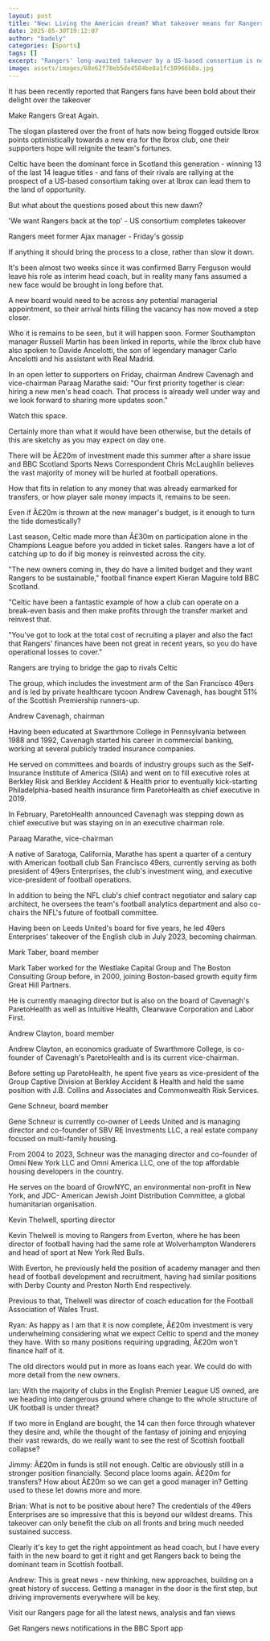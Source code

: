 ```yaml
---
layout: post
title: "New: Living the American dream? What takeover means for Rangers"
date: 2025-05-30T19:12:07
author: "badely"
categories: [Sports]
tags: []
excerpt: "Rangers' long-awaited takeover by a US-based consortium is now complete, but what does it mean for the Scottish Premiership club and who are the new m"
image: assets/images/68e62f78eb5de4584be8a1fc50966b8a.jpg
---
```


It has been recently reported that Rangers fans have been bold about their delight over the takeover

Make Rangers Great Again.

The slogan plastered over the front of hats now being flogged outside Ibrox points optimistically towards a new era for the Ibrox club, one their supporters hope will reignite the team's fortunes.

Celtic have been the dominant force in Scotland this generation - winning 13 of the last 14 league titles - and fans of their rivals are rallying at the prospect of a US-based consortium taking over at Ibrox can lead them to the land of opportunity.

But what about the questions posed about this new dawn?

'We want Rangers back at the top' - US consortium completes takeover

Rangers meet former Ajax manager - Friday's gossip

If anything it should bring the process to a close, rather than slow it down. 

It's been almost two weeks since it was confirmed Barry Ferguson would leave his role as interim head coach, but in reality many fans assumed a new face would be brought in long before that.

A new board would need to be across any potential managerial appointment, so their arrival hints filling the vacancy has now moved a step closer.

Who it is remains to be seen, but it will happen soon. Former Southampton manager Russell Martin has been linked in reports, while the Ibrox club have also spoken to Davide Ancelotti, the son of legendary manager Carlo Ancelotti and his assistant with Real Madrid.

In an open letter to supporters on Friday, chairman Andrew Cavenagh and vice-chairman Paraag Marathe said: "Our first priority together is clear: hiring a new men's head coach. That process is already well under way and we look forward to sharing more updates soon."

Watch this space.

Certainly more than what it would have been otherwise, but the details of this are sketchy as you may expect on day one.

There will be Â£20m of investment made this summer after a share issue and BBC Scotland Sports News Correspondent Chris McLaughlin believes the vast majority of money will be hurled at football operations.

How that fits in relation to any money that was already earmarked for transfers, or  how player sale money impacts it, remains to be seen.

Even if Â£20m is thrown at the new manager's budget, is it enough to turn the tide domestically? 

Last season, Celtic made more than Â£30m on participation alone in the Champions League before you added in ticket sales. Rangers have a lot of catching up to do if big money is reinvested across the city.

"The new owners coming in, they do have a limited budget and they want Rangers to be sustainable," football finance expert Kieran Maguire told BBC Scotland. 

"Celtic have been a fantastic example of how a club can operate on a break-even basis and then make profits through the transfer market and reinvest that.

"You've got to look at the total cost of recruiting a player and also the fact that Rangers' finances have been not great in recent years, so you do have operational losses to cover."

Rangers are trying to bridge the gap to rivals Celtic

The group, which includes the investment arm of the San Francisco 49ers and is led by private healthcare tycoon Andrew Cavenagh, has bought 51% of the Scottish Premiership runners-up.

Andrew Cavenagh, chairman

Having been educated at Swarthmore College in Pennsylvania between 1988 and 1992, Cavenagh started his career in commercial banking, working at several publicly traded insurance companies.

He served on committees and boards of industry groups such as the Self-Insurance Institute of America (SIIA) and went on to fill executive roles at Berkley Risk and Berkley Accident & Health prior to eventually kick-starting Philadelphia-based health insurance firm ParetoHealth as chief executive in 2019.

In February, ParetoHealth announced Cavenagh was stepping down as chief executive but was staying on in an executive chairman role.

Paraag Marathe, vice-chairman

A native of Saratoga, California, Marathe has spent a quarter of a century with American football club San Francisco 49ers, currently serving as both president of 49ers Enterprises, the club's investment wing, and executive vice-president of football operations.

In addition to being the NFL club's chief contract negotiator and salary cap architect, he oversees the team's football analytics department and also co-chairs the NFL's future of football committee.

Having been on Leeds United's board for five years, he led 49ers Enterprises' takeover of the English club in July 2023, becoming chairman.

Mark Taber, board member

Mark Taber worked for the Westlake Capital Group and The Boston Consulting Group before, in 2000, joining Boston-based growth equity firm Great Hill Partners.

He is currently managing director but is also on the board of Cavenagh's ParetoHealth as well as Intuitive Health, Clearwave Corporation and Labor First.

Andrew Clayton, board member

Andrew Clayton, an economics graduate of Swarthmore College, is co-founder of Cavenagh's ParetoHealth and is its current vice-chairman.

Before setting up ParetoHealth, he spent five years as vice-president of the Group Captive Division at Berkley Accident & Health and held the same position with J.B. Collins and Associates and Commonwealth Risk Services.

Gene Schneur, board member

Gene Schneur is currently co-owner of Leeds United and is managing director and co-founder of SBV RE Investments LLC, a real estate company focused on multi-family housing.

From 2004 to 2023, Schneur was the managing director and co-founder of Omni New York LLC and Omni America LLC, one of the top affordable housing developers in the country.

He serves on the board of GrowNYC, an environmental non-profit in New York, and JDC- American Jewish Joint Distribution Committee, a global humanitarian organisation. 

Kevin Thelwell, sporting director 

Kevin Thelwell is moving to Rangers from Everton, where he has been director of football having had the same role at Wolverhampton Wanderers and head of sport at New York Red Bulls.

With Everton, he previously held the position of academy manager and then head of football development and recruitment, having had similar positions with Derby County and Preston North End respectively. 

Previous to that, Thelwell was director of coach education for the Football Association of Wales Trust. 

Ryan: As happy as I am that it is now complete, Â£20m investment is very underwhelming considering what we expect Celtic to spend and the money they have. With so many positions requiring upgrading, Â£20m won't finance half of it. 

The old directors would put in more as loans each year. We could do with more detail from the new owners.

Ian: With the majority of clubs in the English Premier League US owned, are we heading into dangerous ground where change to the whole structure of UK football is under threat? 

If two more in England are bought, the 14 can then force through whatever they desire and, while the thought of the fantasy of joining and enjoying their vast rewards, do we really want to see the rest of Scottish football collapse?

Jimmy: Â£20m in funds is still not enough. Celtic are obviously still in a stronger position financially. Second place looms again. Â£20m for transfers? How about Â£20m so we can get a good manager in? Getting used to these let downs more and more.

Brian: What is not to be positive about here? The credentials of the 49ers Enterprises are so impressive that this is beyond our wildest dreams. This takeover can only benefit the club on all fronts and bring much needed sustained success. 

Clearly it's key to get the right appointment as head coach, but I have every faith in the new board to get it right and get Rangers back to being the dominant team in Scottish football.

Andrew: This is great news - new thinking, new approaches, building on a great history of success. Getting a manager in the door is the first step, but driving improvements everywhere will be key.

Visit our Rangers page for all the latest news, analysis and fan views

Get Rangers news notifications in the BBC Sport app

